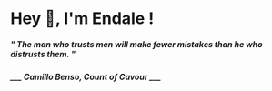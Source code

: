 <h1 title="head"> Hey 👋, I'm Endale !</h1>

**<h5><i>" The man who trusts men will make fewer mistakes than he who distrusts them. "</i></h5>**

*<b>___ Camillo Benso, Count of Cavour ___</b>*
